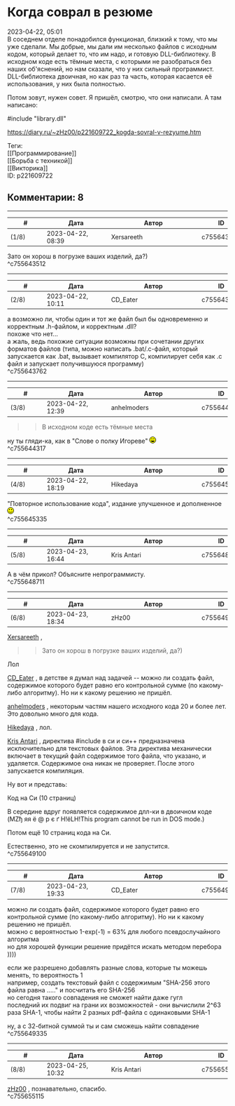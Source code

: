 Когда соврал в резюме
=====================

  
2023-04-22, 05:01  
 В соседнем отделе понадобился функционал, близкий к тому, что мы уже сделали. Мы добрые, мы дали им несколько файлов с исходным кодом, который делает то, что им надо, и готовую DLL-библиотеку. В исходном коде есть тёмные места, с которыми не разобраться без наших об'яснений, но нам сказали, что у них сильный программист. DLL-библиотека двоичная, но как раз та часть, которая касается её использования, у них была полностью.   
   
 Потом зовут, нужен совет. Я пришёл, смотрю, что они написали. А там написано:   
   
 #include "library.dll"   
  
<https://diary.ru/~zHz00/p221609722_kogda-sovral-v-rezyume.htm>  
  
Теги:  
[[Программирование]]  
[[Борьба с техникой]]  
[[Викторика]]  
ID: p221609722  


Комментарии: 8
--------------

  


---



|         #         |              Дата              |                     Автор                     |           ID           |
| --- | --- | --- | --- |
| (1/8) | 2023-04-22, 08:39 | Xersareeth | c755643512 |

  
 Зато он хорош в погрузке ваших изделий, да?)   
 ^c755643512

---



|         #         |              Дата              |                     Автор                     |           ID           |
| --- | --- | --- | --- |
| (2/8) | 2023-04-22, 10:11 | CD\_Eater | c755643762 |

  
 а возможно ли, чтобы один и тот же файл был бы одновременно и корректным .h-файлом, и корректным .dll?   
 похоже что нет...   
 а жаль, ведь похожие ситуации возможны при сочетании других форматов файлов (типа, можно написать .bat/.c-файл, который запускается как .bat, вызывает компилятор C, компилирует себя как .c файл и запускает получившуюся программу)   
 ^c755643762

---



|         #         |              Дата              |                     Автор                     |           ID           |
| --- | --- | --- | --- |
| (3/8) | 2023-04-22, 12:39 | anhelmoders | c755644317 |

  
 >>В исходном коде есть тёмные места   
   
 ну ты гляди-ка, как в "Слове о полку Игореве" ![:laugh:](pics/1126.gif)   
 ^c755644317

---



|         #         |              Дата              |                     Автор                     |           ID           |
| --- | --- | --- | --- |
| (4/8) | 2023-04-22, 18:19 | Hikedaya | c755645335 |

  
 "Повторное использование кода", издание улучшенное и дополненное ![:)](pics/3.gif)   
 ^c755645335

---



|         #         |              Дата              |                     Автор                     |           ID           |
| --- | --- | --- | --- |
| (5/8) | 2023-04-23, 16:44 | Kris Antari | c755648711 |

  
 А в чём прикол? Объясните непрограммисту.   
 ^c755648711

---



|         #         |              Дата              |                     Автор                     |           ID           |
| --- | --- | --- | --- |
| (6/8) | 2023-04-23, 18:34 | zHz00 | c755649100 |

  
  [Xersareeth](https://BurrowDeclassified.diary.ru "One more fang")  ,   
 >>Зато он хорош в погрузке ваших изделий, да?)   
   
 Лол   
   
  [CD\_Eater](https://cd-eater.diary.ru "Записки ДискоЕда")  , в детстве я думал над задачей -- можно ли создать файл, содержимое которого будет равно его контрольной сумме (по какому-либо алгоритму). Но ни к какому решению не пришёл.   
   
  [anhelmoders](https://anhelmoders.diary.ru "No plans. Only wonders.")  , некоторым частям нашего исходного кода 20 и более лет. Это довольно много для кода.   
   
  [Hikedaya](https://hikedaya.diary.ru "Записная книжка")  , лол.   
   
  [Kris Antari](https://Kris-Antari.diary.ru "Animus Vox")  , директива #include в си и си++ предназначена исключительно для текстовых файлов. Эта директива механически включает в текущий файл содержимое того файла, что указано, и удаляется. Содержимое она никак не проверяет. После этого запускается компиляция.   
   
 Ну вот и представь:   
   
 Код на Си (10 страниц)   
   
 В середине вдруг появляется содержимое длл-ки в двоичном коде (MZђ яя ё @ р є ґ Н!ёLН!This program cannot be run in DOS mode.)   
   
 Потом ещё 10 страниц кода на Си.   
   
 Естественно, это не скомпилируется и не запустится.   
 ^c755649100

---



|         #         |              Дата              |                     Автор                     |           ID           |
| --- | --- | --- | --- |
| (7/8) | 2023-04-23, 19:33 | CD\_Eater | c755649335 |

  
  можно ли создать файл, содержимое которого будет равно его контрольной сумме (по какому-либо алгоритму). Но ни к какому решению не пришёл.    
 можно с вероятностью 1-exp(-1) = 63% для любого псевдослучайного алгоритма   
 но для хорошей функции решение придётся искать методом перебора ))))   
   
 если же разрешено добавлять разные слова, которые ты можешь менять, то вероятность 1   
 например, создать текстовый файл с содержимым "SHA-256 этого файла равна ....." и посчитать его SHA-256   
 но сегодня такого совпадения не сможет найти даже гугл   
 последний их подвиг на грани их возможностей - они вычислили 2^63 раза SHA-1, чтобы найти 2 разных pdf-файла с одинаковыми SHA-1   
   
 ну, а с 32-битной суммой ты и сам сможешь найти совпадение   
 ^c755649335

---



|         #         |              Дата              |                     Автор                     |           ID           |
| --- | --- | --- | --- |
| (8/8) | 2023-04-25, 10:32 | Kris Antari | c755655115 |

  
  [zHz00](https://zHz00.diary.ru "Untitled")  , познавательно, спасибо.   
 ^c755655115